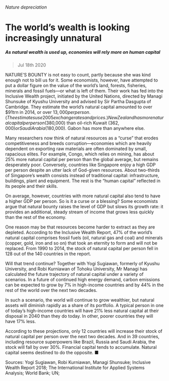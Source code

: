 ###### Nature depreciation
# The world’s wealth is looking increasingly unnatural 
##### As natural wealth is used up, economies will rely more on human capital 
> Jul 18th 2020 


NATURE’S BOUNTY is not easy to count, partly because she was kind enough not to bill us for it. Some economists, however, have attempted to put a dollar figure on the value of the world’s land, forests, fisheries, minerals and fossil fuels—or what is left of them. Their work has fed into the Inclusive Wealth project, initiated by the United Nations, directed by Managi Shunsuke of Kyushu University and advised by Sir Partha Dasgupta of Cambridge. They estimate the world’s natural capital amounted to over $91trn in 2014, or over $13,000 per person. (The estimates use 2005 exchange rates and prices.) New Zealand has more natural capital per person ($380,000) than oil-rich Kuwait ($362,000) or Saudi Arabia ($180,000). Gabon has more than anywhere else.
Many researchers now think of natural resources as a “curse” that erodes competitiveness and breeds corruption—economies which are heavily dependent on exporting raw materials are often dominated by small, rapacious elites. For example, Congo, which relies on mining, has about 25% more natural capital per person than the global average, but remains desperately poor. Conversely, countries like Singapore enjoy a high GDP per person despite an utter lack of God-given resources. About two-thirds of Singapore’s wealth consists instead of traditional capital: infrastructure, buildings, plant and equipment. The rest is the “human capital” reflected in its people and their skills.

On average, however, countries with more natural capital also tend to have a higher GDP per person. So is it a curse or a blessing? Some economists argue that natural bounty raises the level of GDP but slows its growth rate: it provides an additional, steady stream of income that grows less quickly than the rest of the economy.
One reason may be that resources become harder to extract as they are depleted. According to the Inclusive Wealth Report, 47% of the world’s natural capital comprises fossil fuels (oil, natural gas and coal) and minerals (copper, gold, iron and so on) that took an eternity to form and will not be replaced. From 1990 to 2014, the stock of natural capital per person fell in 128 out of the 140 countries in the report.
Will that trend continue? Together with Yogi Sugiawan, formerly of Kyushu University, and Robi Kurniawan of Tohoku University, Mr Managi has calculated the future trajectory of natural capital under a variety of scenarios. In a future of continued high energy demand, carbon emissions can be expected to grow by 7% in high-income countries and by 44% in the rest of the world over the next two decades. 


In such a scenario, the world will continue to grow wealthier, but natural assets will diminish rapidly as a share of its portfolio. A typical person in one of today’s high-income countries will have 21% less natural capital at their disposal in 2040 than they do today. In other, poorer countries they will have 17% less.
According to these projections, only 12 countries will increase their stock of natural capital per person over the next two decades. And in 39 countries, including resource superpowers like Brazil, Russia and Saudi Arabia, the stock will fall by over 30%. Financial capital tends to accumulate. Natural capital seems destined to do the opposite. ■
Sources: Yogi Sugiawan, Robi Kurniawan, Managi Shunsuke; Inclusive Wealth Report 2018; The International Institute for Applied Systems Analysis; World Bank; UN; 

